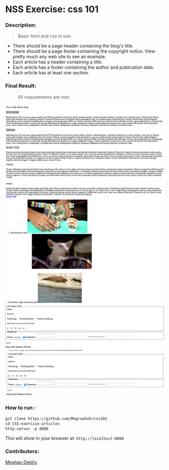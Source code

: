 # NSS Exercise: css 101

### Description:
> Basic html and css in use.   

* There should be a page header containing the blog's title.
* There should be a page footer containing the copyright notice. View pretty much any web site to see an example.
* Each article has a header containing a title.
* Each article has a footer containing the author and publication date.
* Each article has at least one section.

### Final Result:
> All requirements are met.  


![Kermit Blog Screenshot](https://raw.githubusercontent.com/Megraohoh/html101/master/screenshots/Screen%20Shot%202017-04-02%20at%206.56.36%20PM.png)
![Kermit Blog Screenshot](https://raw.githubusercontent.com/Megraohoh/html101/master/screenshots/Screen%20Shot%202017-04-02%20at%206.56.49%20PM.png)
![Kermit Blog Screenshot](https://raw.githubusercontent.com/Megraohoh/html101/master/screenshots/Screen%20Shot%202017-04-02%20at%206.57.26%20PM.png)
![Kermit Blog Screenshot](https://raw.githubusercontent.com/Megraohoh/html101/master/screenshots/Screen%20Shot%202017-04-02%20at%206.57.37%20PM.png)


### How to run :
```
git clone https://github.com/Megraohoh/css101
cd CSS-exercise-articles
http-server -p 8080
```

This will show in your browser at:
`http://localhost:8080`

### Contributors:
[Meghan Debity](https://github.com/Megraohoh)